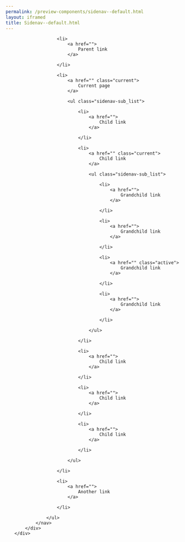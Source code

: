 ```yaml
--- 
permalink: /preview-components/sidenav--default.html
layout: iframed 
title: Sidenav--default.html
---
```

<div class="container">
    <div class="row">
        <div class="col-12 sidebar-col">
            <nav>
                <ul class="sidenav-list">

                    <li>
                        <a href="">
                            Parent link
                        </a>

                    </li>

                    <li>
                        <a href="" class="current">
                            Current page
                        </a>

                        <ul class="sidenav-sub_list">

                            <li>
                                <a href="">
                                    Child link
                                </a>

                            </li>

                            <li>
                                <a href="" class="current">
                                    Child link
                                </a>

                                <ul class="sidenav-sub_list">

                                    <li>
                                        <a href="">
                                            Grandchild link
                                        </a>

                                    </li>

                                    <li>
                                        <a href="">
                                            Grandchild link
                                        </a>

                                    </li>

                                    <li>
                                        <a href="" class="active">
                                            Grandchild link
                                        </a>

                                    </li>

                                    <li>
                                        <a href="">
                                            Grandchild link
                                        </a>

                                    </li>

                                </ul>

                            </li>

                            <li>
                                <a href="">
                                    Child link
                                </a>

                            </li>

                            <li>
                                <a href="">
                                    Child link
                                </a>

                            </li>

                            <li>
                                <a href="">
                                    Child link
                                </a>

                            </li>

                        </ul>

                    </li>

                    <li>
                        <a href="">
                            Another link
                        </a>

                    </li>

                </ul>
            </nav>
        </div>
    </div>
</div>